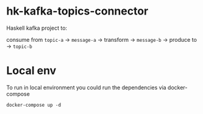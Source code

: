 # hk-kafka-topics-connector
Haskell kafka project to:

consume from `topic-a` -> `message-a` -> transform -> `message-b` -> produce to -> `topic-b`

# Local env
To run in local environment you could run the dependencies via docker-compose
```
docker-compose up -d
```